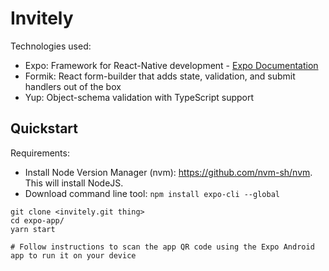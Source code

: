 # Invitely

Technologies used:
- Expo: Framework for React-Native development - [Expo Documentation](https://expo.io/learn)
- Formik: React form-builder that adds state, validation, and submit handlers out of the box
- Yup: Object-schema validation with TypeScript support

## Quickstart

Requirements:
- Install Node Version Manager (nvm): https://github.com/nvm-sh/nvm. This will install NodeJS.
- Download command line tool: `npm install expo-cli --global`

```shell
git clone <invitely.git thing>
cd expo-app/
yarn start

# Follow instructions to scan the app QR code using the Expo Android app to run it on your device
```

